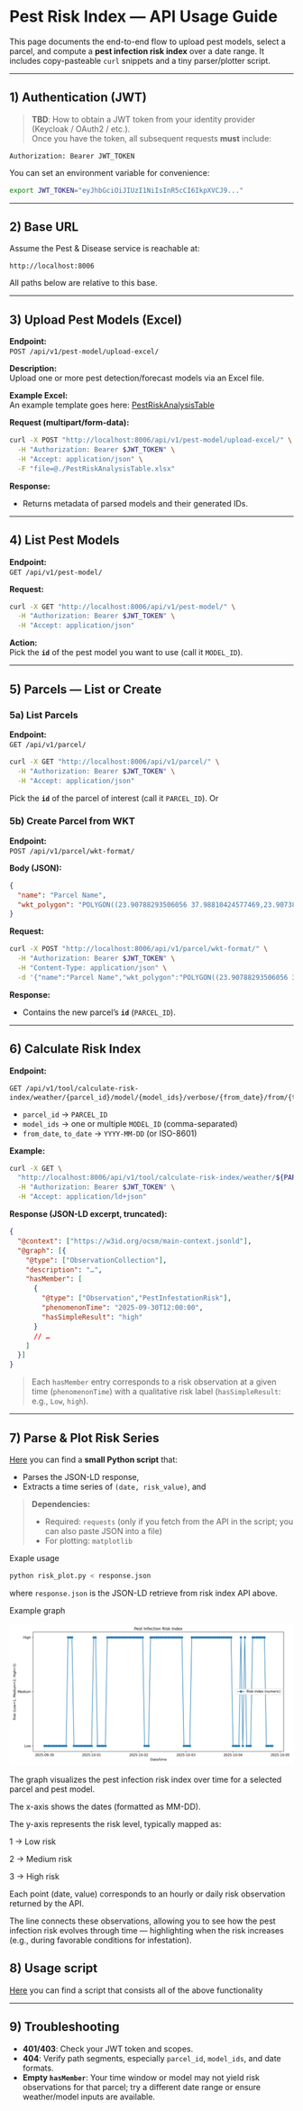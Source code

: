 # Pest Risk Index — API Usage Guide

This page documents the end-to-end flow to upload pest models, select a parcel, and compute a **pest infection risk index** over a date range. It includes copy-pasteable `curl` snippets and a tiny parser/plotter script.

---

## 1) Authentication (JWT)

> **TBD**: How to obtain a JWT token from your identity provider (Keycloak / OAuth2 / etc.).  
> Once you have the token, all subsequent requests **must** include:

```
Authorization: Bearer JWT_TOKEN
```

You can set an environment variable for convenience:

```bash
export JWT_TOKEN="eyJhbGciOiJIUzI1NiIsInR5cCI6IkpXVCJ9..."
```

---

## 2) Base URL

Assume the Pest & Disease service is reachable at:

```
http://localhost:8006
```

All paths below are relative to this base.

---

## 3) Upload Pest Models (Excel)

**Endpoint:**  
`POST /api/v1/pest-model/upload-excel/`

**Description:**  
Upload one or more pest detection/forecast models via an Excel file.

**Example Excel:**  
An example template goes here: [PestRiskAnalysisTable](PestRiskAnalysisTable.xlsx)

**Request (multipart/form-data):**
```bash
curl -X POST "http://localhost:8006/api/v1/pest-model/upload-excel/" \
  -H "Authorization: Bearer $JWT_TOKEN" \
  -H "Accept: application/json" \
  -F "file=@./PestRiskAnalysisTable.xlsx"
```

**Response:**  
- Returns metadata of parsed models and their generated IDs.

---

## 4) List Pest Models

**Endpoint:**  
`GET /api/v1/pest-model/`

**Request:**
```bash
curl -X GET "http://localhost:8006/api/v1/pest-model/" \
  -H "Authorization: Bearer $JWT_TOKEN" \
  -H "Accept: application/json"
```

**Action:**  
Pick the **`id`** of the pest model you want to use (call it `MODEL_ID`).

---

## 5) Parcels — List or Create

### 5a) List Parcels

**Endpoint:**  
`GET /api/v1/parcel/`

```bash
curl -X GET "http://localhost:8006/api/v1/parcel/" \
  -H "Authorization: Bearer $JWT_TOKEN" \
  -H "Accept: application/json"
```

Pick the **`id`** of the parcel of interest (call it `PARCEL_ID`). Or

### 5b) Create Parcel from WKT

**Endpoint:**  
`POST /api/v1/parcel/wkt-format/`

**Body (JSON):**
```json
{
  "name": "Parcel Name",
  "wkt_polygon": "POLYGON((23.90788293506056 37.98810424577469,23.907381957300185 37.988277198315174,23.90688901661618 37.988336255186866,23.906776497547003 37.98810002741493,23.907880256035103 37.987969258142684,23.90788293506056 37.98810424577469))"
}
```

**Request:**
```bash
curl -X POST "http://localhost:8006/api/v1/parcel/wkt-format/" \
  -H "Authorization: Bearer $JWT_TOKEN" \
  -H "Content-Type: application/json" \
  -d '{"name":"Parcel Name","wkt_polygon":"POLYGON((23.90788293506056 37.98810424577469,23.907381957300185 37.988277198315174,23.90688901661618 37.988336255186866,23.906776497547003 37.98810002741493,23.907880256035103 37.987969258142684,23.90788293506056 37.98810424577469))"}'
```

**Response:**  
- Contains the new parcel’s **`id`** (`PARCEL_ID`).

---

## 6) Calculate Risk Index

**Endpoint:**  
```
GET /api/v1/tool/calculate-risk-index/weather/{parcel_id}/model/{model_ids}/verbose/{from_date}/from/{to_date}/to/
```

- `parcel_id` → `PARCEL_ID`  
- `model_ids` → one or multiple `MODEL_ID` (comma-separated)  
- `from_date`, `to_date` → `YYYY-MM-DD` (or ISO-8601)  

**Example:**
```bash
curl -X GET \
  "http://localhost:8006/api/v1/tool/calculate-risk-index/weather/${PARCEL_ID}/model/${MODEL_ID}/verbose/2025-09-30/from/2025-10-04/to/" \
  -H "Authorization: Bearer $JWT_TOKEN" \
  -H "Accept: application/ld+json"
```

**Response (JSON-LD excerpt, truncated):**
```json
{
  "@context": ["https://w3id.org/ocsm/main-context.jsonld"],
  "@graph": [{
    "@type": ["ObservationCollection"],
    "description": "…",
    "hasMember": [
      {
        "@type": ["Observation","PestInfestationRisk"],
        "phenomenonTime": "2025-09-30T12:00:00",
        "hasSimpleResult": "high"
      }
      // …
    ]
  }]
}
```

> Each `hasMember` entry corresponds to a risk observation at a given time (`phenomenonTime`) with a qualitative risk label (`hasSimpleResult`: e.g., `Low`, `high`).

---

## 7) Parse & Plot Risk Series

[Here](plot_risk_index.py) you can find a **small Python script** that:
- Parses the JSON-LD response,
- Extracts a time series of `(date, risk_value)`, and

> **Dependencies:**  
> - Required: `requests` (only if you fetch from the API in the script; you can also paste JSON into a file)  
> - For plotting: `matplotlib`

Exaple usage
```bash
python risk_plot.py < response.json
```

where `response.json` is the JSON-LD retrieve from risk index API above.

Example graph

![alt text](risk_index.png "Title")

The graph visualizes the pest infection risk index over time for a selected parcel and pest model.

The x-axis shows the dates (formatted as MM-DD).

The y-axis represents the risk level, typically mapped as:

1 → Low risk

2 → Medium risk

3 → High risk

Each point (date, value) corresponds to an hourly or daily risk observation returned by the API.

The line connects these observations, allowing you to see how the pest infection risk evolves through time — highlighting when the risk increases (e.g., during favorable conditions for infestation).

## 8) Usage script

[Here](calculate_risk_index.py) you can find a script that consists all of the above functionality

---

## 9) Troubleshooting

- **401/403**: Check your JWT token and scopes.  
- **404**: Verify path segments, especially `parcel_id`, `model_ids`, and date formats.  
- **Empty `hasMember`**: Your time window or model may not yield risk observations for that parcel; try a different date range or ensure weather/model inputs are available.  
